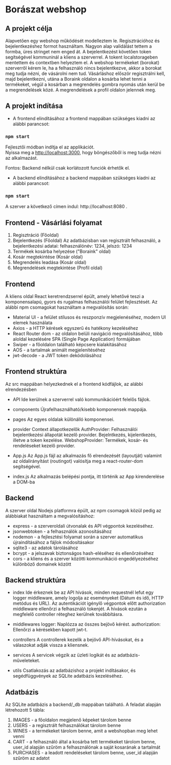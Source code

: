 # Borászat webshop

## A projekt célja

Alapvetően egy webshop működését modelleztem le. Regisztrációhoz és bejelentkezéshez formot használtam. Nagyon alap validálást tettem a formba, üres stringet nem enged át. A bejelentkezést követően token segítségével kommuninál a kliens a szerverrel. A tokent localstorageben mentettem és contextben helyeztem el. A webshop termékeket (borokat) szerverről kérem le, ha a felhasználó nincs bejelentkezve, akkor a borokat meg tudja nézni, de vásárolni nem tud. Vásárláshoz először regisztrálni kell, majd bejelentkezni, utána a Boraink oldalon a kosárba lehet tenni a termékeket, végül a kosárban a megrendelés gombra nyomás után kerül be a megrendelések közé. A megrendelések a profil oldalon jelennek meg. 


## A projekt indítása

- A frontend elindításához a frontend mappában szükséges kiadni az alábbi parancsot:

### `npm start`

Fejlesztői módban indítja el az applikációt.\
Nyissa meg a  [http://localhost:3000](http://localhost:3000), hogy böngészőből is meg tudja nézni az alkalmazást.

Fontos: Backend nélkül csak korlátozott funciók érhetők el.


- A backend elindításához a backend mappában szükséges kiadni az alábbi parancsot:

### `npm start`

A szerver a következő címen indul: http://localhost:8080 .

## Frontend - Vásárlási folyamat

1. Regisztráció (Főoldal)
2. Bejelentkezés (Főoldal) Az adatbázisban van regisztrált felhasználó, a bejelentkezési adatai: felhasználónév: 1234, jelszó: 1234
3. Termékek kosárba helyezése ("Boraink" oldal)
4. Kosár megtekintése (Kosár oldal)
5. Megrendelés leadása (Kosár oldal)
6. Megrendelések megtekintése (Profil oldal)


## Frontend

A kliens oldal React keretrendzserrel épült, amely lehetővé teszi a komponensalapú, gyors és rugalmas felhasználói felület fejlesztését. Az alábbi npm csomagokat használtam a megvalósítás során:
- Material UI - a felület stílusos és reszponzív megjelenéséhez, modern UI elemek használata
- Axios - a HTTP kérések egyszerű és hatékony kezeléséhez
- React Router dom - az oldalon belüli navigáció megvalósításához, több aloldal kezelésére SPA (Single Page Application) formájában
- Swiper - a főoldalon található képcsere kialakításához
- AOS -  a tartalmak animált megjelenítéséhez
- jwt-decode - a JWT token dekódolásához

## Frontend struktúra
Az src mappában helyezkednek el a frontend kódfájlok, az alábbi elrendezésben
- API
  Ide kerülnek a szerverrel való kommunikációért felelős fájlok.

- components
  Újrafelhasználható/kisebb komponensek mappája.

- pages
  Az egyes oldalak különálló komponensei.

- provider
  Context állapotkezelők
  AuthProvider: Felhasználói bejelentkezési állapotát kezelő provider. Bejelntkezés, kijelentkezés, illetve a token kezelése.
  WebshopProvider: Termékek, kosár- és rendeléseket kezelő provider.

- App.js
  Az App.js fájl az alkalmazás fő elrendezését (layoutját) valamint az oldalirányítást (routingot) valósítja meg a react-router-dom segítségével.

- index.js
  Az alkalmazás belépési pontja, itt történik az App kirenderelése a DOM-ba



## Backend
A szerver oldal Nodejs platformra épült, az npm csomagok közül pedig az alábbiakat használtam a megvalósításhoz:
- express - a szerveroldali útvonalak és API végpontok kezeléséhez.
- jsonwebtoken - a felhasználók azonosításához
- nodemon - a fejlesztési folyamat során a szerver automatikus újraindításához a fájlok módosításakor
- sqlite3 - az adatok tárolásához
- bcrypt -  a jelszavak biztonságos hash-eléséhez és ellenőrzéséhez
- cors - a kliens és a szerver közötti kommunikáció engedélyezéséhez különböző domainek között

## Backend struktúra
- index
  Ide érkeznek be az API hívások, minden requestnél lefut egy logger middleware, amely logolja az eseményeket (Dátum és idő, HTTP metódus és URL). 
  Az autentikációt igénylő végpontok előtt authorization middleware ellenőrzi a felhasználó tokenjét. 
  A hívások ezután a megfelelő controller réteghez kerülnek továbbításra.

- middlewares
  logger: Naplózza az összes bejövő kérést.
  authorization: Ellenőrzi a kérésekben kapott jwt-t.

- controllers
  A controllerek kezelik a bejövő API-hívásokat, és a válaszokat adják vissza a kliensnek.

- services
  A servicek végzik az üzleti logikát és az adatbázis-műveleteket.   

- utils
  Csatlakozás az adatbázishoz a projekt indításakor, és segédfüggvények az SQLite adatbázis kezeléséhez.


## Adatbázis
Az SQLite adatbázis a backend/_db mappában található. A feladat alapján létrehozott 5 tábla:
1. IMAGES - a főoldalon megjelenő képeket tárolom benne
2. USERS - a regisztrált felhasználókat tárolom benne
3. WINES - a termékeket tárolom benne, amit a webshopban meg lehet venni
4. CART - a felhasználó által a kosárba tett termékeket tárolom benne, user_id alapján szűröm a felhasználónak a saját kosarának a tartalmát
5. PURCHASES - a leadott rendeléseket tárolom benne, user_id alapján szűröm az adatot
